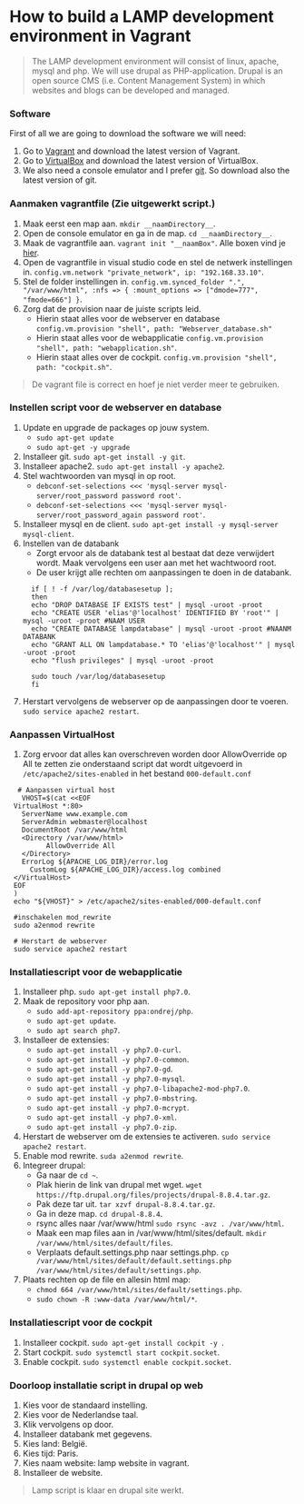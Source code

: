 # How to build a LAMP development environment in Vagrant
  > The LAMP development environment will consist of linux, apache, mysql and php. We will use drupal as PHP-application. Drupal is an open source CMS (i.e. Content Management System) in which websites and blogs can be developed and managed.
 ### Software
 First of all we are going to download the software we will need: 
 1. Go to [Vagrant](https://www.vagrantup.com/) and download the latest version of Vagrant.
 2. Go to [VirtualBox](https://www.virtualbox.org/) and download the latest version of VirtualBox.
 3. We also need a console emulator and  I prefer [git](https://git-scm.com/). So download also the latest version of git.
 
 ### Aanmaken vagrantfile (Zie uitgewerkt script.)
 1. Maak eerst een map aan. `mkdir __naamDirectory__`.
 2. Open de console emulator en ga in de map. `cd __naamDirectory__`.
 3. Maak de vagrantfile aan. `vagrant init "__naamBox"`. Alle boxen vind je [hier](https://app.vagrantup.com/boxes/search).
 4. Open de vagrantfile in visual studio code en stel de netwerk instellingen in. `config.vm.network "private_network", ip: "192.168.33.10"`.
 5. Stel de folder instellingen in. `config.vm.synced_folder ".", "/var/www/html", :nfs => { :mount_options => ["dmode=777", "fmode=666"] }`.
 6. Zorg dat de provision naar de juiste scripts leid.  
     -  Hierin staat alles voor de webserver en database `config.vm.provision "shell", path: "Webserver_database.sh"`  
     -  Hierin staat alles voor de webapplicatie `config.vm.provision "shell", path: "webapplication.sh"`.  
     -  Hierin staat alles over de cockpit. `config.vm.provision "shell", path: "cockpit.sh"`.

> De vagrant file is correct en hoef je niet verder meer te gebruiken.

### Instellen script voor de webserver en database
 1.  Update en upgrade de packages op jouw system.  
     -  `sudo apt-get update`
     -  `sudo apt-get -y upgrade`  
 2. Installeer git. `sudo apt-get install -y git`.
 3. Installeer apache2. `sudo apt-get install -y apache2`.
 4. Stel wachtwoorden van mysql in op root.  
     - `debconf-set-selections <<< 'mysql-server mysql-server/root_password password root'`.
     - `debconf-set-selections <<< 'mysql-server mysql-server/root_password_again password root'`.
 5. Installeer mysql en de client. `sudo apt-get install -y mysql-server mysql-client`.
 6. Instellen van de databank
     - Zorgt ervoor als de databank test al bestaat dat deze verwijdert wordt. Maak vervolgens een user aan met het wachtwoord root.  
     - De user krijgt alle rechten om aanpassingen te doen in de databank.
      ```
        if [ ! -f /var/log/databasesetup ];
        then
        echo "DROP DATABASE IF EXISTS test" | mysql -uroot -proot
        echo "CREATE USER 'elias'@'localhost' IDENTIFIED BY 'root'" | mysql -uroot -proot #NAAM USER
        echo "CREATE DATABASE lampdatabase" | mysql -uroot -proot #NAANM DATABANK
        echo "GRANT ALL ON lampdatabase.* TO 'elias'@'localhost'" | mysql -uroot -proot
        echo "flush privileges" | mysql -uroot -proot

        sudo touch /var/log/databasesetup
        fi
       ``` 
  7. Herstart vervolgens de webserver op de aanpassingen door te voeren. `sudo service apache2 restart`.
### Aanpassen VirtualHost
 1. Zorg ervoor dat alles kan overschreven worden door AllowOverride op All te zetten zie onderstaand script dat wordt uitgevoerd in `/etc/apache2/sites-enabled` in het bestand `000-default.conf`
 ```
   # Aanpassen virtual host
    VHOST=$(cat <<EOF
  VirtualHost *:80>
    ServerName www.example.com
    ServerAdmin webmaster@localhost
    DocumentRoot /var/www/html
    <Directory /var/www/html>
          AllowOverride All
    </Directory>
    ErrorLog ${APACHE_LOG_DIR}/error.log
      CustomLog ${APACHE_LOG_DIR}/access.log combined
  </VirtualHost>
  EOF
  )
  echo "${VHOST}" > /etc/apache2/sites-enabled/000-default.conf

  #inschakelen mod_rewrite
  sudo a2enmod rewrite

  # Herstart de webserver 
  sudo service apache2 restart
```
 
### Installatiescript voor de webapplicatie
 1. Installeer php. `sudo apt-get install php7.0`.
 2. Maak de repository voor php aan.  
     - `sudo add-apt-repository ppa:ondrej/php`.  
     - `sudo apt-get update`.
     - `sudo apt search php7`.
 3. Installeer de extensies:
     - `sudo apt-get install -y php7.0-curl`.
     - `sudo apt-get install -y php7.0-common`.
     - `sudo apt-get install -y php7.0-gd`.
     - `sudo apt-get install -y php7.0-mysql`.
     - `sudo apt-get install -y php7.0-libapache2-mod-php7.0`.
     - `sudo apt-get install -y php7.0-mbstring`.
     - `sudo apt-get install -y php7.0-mcrypt`.
     - `sudo apt-get install -y php7.0-xml`.
     - `sudo apt-get install -y php7.0-zip`.
 4. Herstart de webserver om de extensies te activeren. `sudo service apache2 restart`.
 5. Enable mod rewrite. `suda a2enmod rewrite`.
 6. Integreer drupal:
     - Ga naar de `cd ~`.
     - Plak hierin de link van drupal met wget. `wget https://ftp.drupal.org/files/projects/drupal-8.8.4.tar.gz`.
     - Pak deze tar uit. `tar xzvf drupal-8.8.4.tar.gz`.
     - Ga in deze map. `cd drupal-8.8.4`.
     - rsync alles naar /var/www/html `sudo rsync -avz . /var/www/html`.
     - Maak een map files aan in /var/www/html/sites/default. `mkdir /var/www/html/sites/default/files`.
     - Verplaats default.settings.php naar settings.php. `cp /var/www/html/sites/default/default.settings.php /var/www/html/sites/default/settings.php`.
 7. Plaats rechten op de file en allesin html map:
     - `chmod 664 /var/www/html/sites/default/settings.php`.
     - `sudo chown -R :www-data /var/www/html/*`.
 
 ### Installatiescript voor de cockpit
 1. Installeer cockpit. `sudo apt-get install cockpit -y `.
 2. Start cockpit. `sudo systemctl start cockpit.socket`. 
 3. Enable cockpit. `sudo systemctl enable cockpit.socket`.
 
 ### Doorloop installatie script in drupal op web
 1. Kies voor de standaard instelling.
 2. Kies voor de Nederlandse taal.
 3. Klik vervolgens op door. 
 4. Installeer databank met gegevens.
 5. Kies land: België.
 6. Kies tijd: Paris.
 7. Kies naam website: lamp website in vagrant.
 8. Installeer de website.
 
> Lamp script is klaar en drupal site werkt.
 
     



 
 
